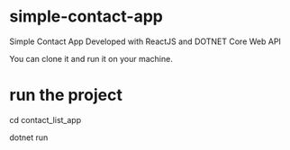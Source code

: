 # simple-contact-app
Simple Contact App Developed with ReactJS and DOTNET Core Web API


You can clone it and run it on your machine.

# run the project
cd contact_list_app


dotnet run

